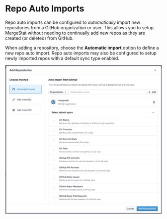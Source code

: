 # Repo Auto Imports

Repo auto imports can be configured to *automatically* import new repositories from a GitHub organization or user.
This allows you to setup MergeStat without needing to continually add new repos as they are created (or deleted) from GitHub.

When adding a repository, choose the **Automatic import** option to define a new repo auto import.
Repo auto imports may also be configured to setup newly imported repos with a default sync type enabled.

![Creating a repo auto import](repo-auto-imports.jpg)
